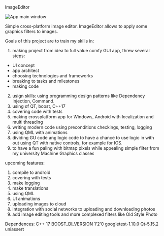 ImageEditor

![App main window](Imagess/flowers_aqua.png)

Simple cross-platform image editor. 
ImageEditor allows to apply some graphics filters to images.

Goals of this project are to train my skills in:

1. making project from idea to full value comfy GUI app, threw several steps: 
- UI concept 
- app architect
- choosing technologies and frameworks
- breaking to tasks and milestones
- making code
2. usign skills: using programming design patterns like Dependency Injection, Command.
3. using of QT, boost, C++17
4. covering code with tests
5. making crossplatform app for Windows, Android with localization and multi threading
6. writing modern code using preconditions checkings, testing, logging
7. using QML with animations
8. dividing GU code ang logic code to have a chance to use logic in with out using QT with native controls, for example for IOS.
9. to have a fun paling with bitmap pixels while appealing simple filter from my university Machine Graphics classes

upcoming features:
1. compile to android
2. covering with tests
3. make logging
4. make translations
5. using QML
6. UI animations
7. uploading images to cloud
8. integration with social networks to uploading and downloading photos
9. add image editing tools and more complexed filters like Old Style Photo

 
Dependences:
C++ 17
BOOST_DI_VERSION 1'2'0
googletest-1.10.0
Qt-5.15.2
uniassert
